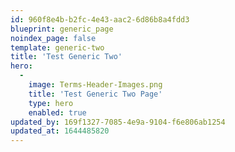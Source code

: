 ```yaml
---
id: 960f8e4b-b2fc-4e43-aac2-6d86b8a4fdd3
blueprint: generic_page
noindex_page: false
template: generic-two
title: 'Test Generic Two'
hero:
  -
    image: Terms-Header-Images.png
    title: 'Test Generic Two Page'
    type: hero
    enabled: true
updated_by: 169f1327-7085-4e9a-9104-f6e806ab1254
updated_at: 1644485820
---
```

